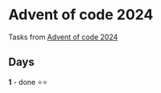 # Advent of code 2024
Tasks from [Advent of code 2024](https://adventofcode.com/)

## Days

**1** - done  ⭐️⭐️

